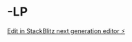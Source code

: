 # -LP

[Edit in StackBlitz next generation editor ⚡️](https://stackblitz.com/~/github.com/kokiiwa/-LP)